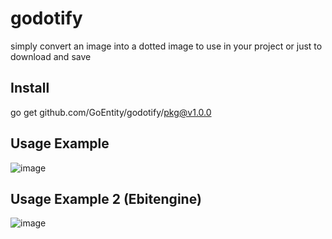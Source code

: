 # godotify
simply convert an image into a dotted image to use in your project or just to download and save <br>

## Install
go get github.com/GoEntity/godotify/pkg@v1.0.0

## Usage Example
![image](https://github.com/GoEntity/godotify/assets/116807050/60a424b7-e421-4b51-95c7-cd3135687282)

## Usage Example 2 (Ebitengine)
![image](https://github.com/GoEntity/godotify/assets/116807050/c52598a4-ed59-4f11-8db2-cb3ed035467b)
